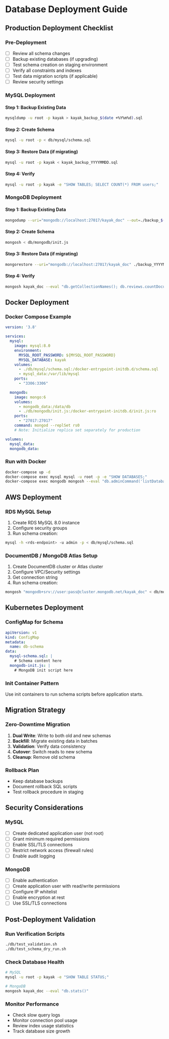 # Database Deployment Guide

## Production Deployment Checklist

### Pre-Deployment

- [ ] Review all schema changes
- [ ] Backup existing databases (if upgrading)
- [ ] Test schema creation on staging environment
- [ ] Verify all constraints and indexes
- [ ] Test data migration scripts (if applicable)
- [ ] Review security settings

### MySQL Deployment

#### Step 1: Backup Existing Data
```bash
mysqldump -u root -p kayak > kayak_backup_$(date +%Y%m%d).sql
```

#### Step 2: Create Schema
```bash
mysql -u root -p < db/mysql/schema.sql
```

#### Step 3: Restore Data (if migrating)
```bash
mysql -u root -p kayak < kayak_backup_YYYYMMDD.sql
```

#### Step 4: Verify
```bash
mysql -u root -p kayak -e "SHOW TABLES; SELECT COUNT(*) FROM users;"
```

### MongoDB Deployment

#### Step 1: Backup Existing Data
```bash
mongodump --uri="mongodb://localhost:27017/kayak_doc" --out=./backup_$(date +%Y%m%d)
```

#### Step 2: Create Schema
```bash
mongosh < db/mongodb/init.js
```

#### Step 3: Restore Data (if migrating)
```bash
mongorestore --uri="mongodb://localhost:27017/kayak_doc" ./backup_YYYYMMDD/kayak_doc
```

#### Step 4: Verify
```bash
mongosh kayak_doc --eval "db.getCollectionNames(); db.reviews.countDocuments()"
```

## Docker Deployment

### Docker Compose Example

```yaml
version: '3.8'

services:
  mysql:
    image: mysql:8.0
    environment:
      MYSQL_ROOT_PASSWORD: ${MYSQL_ROOT_PASSWORD}
      MYSQL_DATABASE: kayak
    volumes:
      - ./db/mysql/schema.sql:/docker-entrypoint-initdb.d/schema.sql
      - mysql_data:/var/lib/mysql
    ports:
      - "3306:3306"

  mongodb:
    image: mongo:6
    volumes:
      - mongodb_data:/data/db
      - ./db/mongodb/init.js:/docker-entrypoint-initdb.d/init.js:ro
    ports:
      - "27017:27017"
    command: mongod --replSet rs0
    # Note: Initialize replica set separately for production

volumes:
  mysql_data:
  mongodb_data:
```

### Run with Docker
```bash
docker-compose up -d
docker-compose exec mysql mysql -u root -p -e "SHOW DATABASES;"
docker-compose exec mongodb mongosh --eval "db.adminCommand('listDatabases')"
```

## AWS Deployment

### RDS MySQL Setup

1. Create RDS MySQL 8.0 instance
2. Configure security groups
3. Run schema creation:
```bash
mysql -h <rds-endpoint> -u admin -p < db/mysql/schema.sql
```

### DocumentDB / MongoDB Atlas Setup

1. Create DocumentDB cluster or Atlas cluster
2. Configure VPC/Security settings
3. Get connection string
4. Run schema creation:
```bash
mongosh "mongodb+srv://user:pass@cluster.mongodb.net/kayak_doc" < db/mongodb/init.js
```

## Kubernetes Deployment

### ConfigMap for Schema
```yaml
apiVersion: v1
kind: ConfigMap
metadata:
  name: db-schema
data:
  mysql-schema.sql: |
    # Schema content here
  mongodb-init.js: |
    # MongoDB init script here
```

### Init Container Pattern
Use init containers to run schema scripts before application starts.

## Migration Strategy

### Zero-Downtime Migration

1. **Dual Write**: Write to both old and new schemas
2. **Backfill**: Migrate existing data in batches
3. **Validation**: Verify data consistency
4. **Cutover**: Switch reads to new schema
5. **Cleanup**: Remove old schema

### Rollback Plan

- Keep database backups
- Document rollback SQL scripts
- Test rollback procedure in staging

## Security Considerations

### MySQL
- [ ] Create dedicated application user (not root)
- [ ] Grant minimum required permissions
- [ ] Enable SSL/TLS connections
- [ ] Restrict network access (firewall rules)
- [ ] Enable audit logging

### MongoDB
- [ ] Enable authentication
- [ ] Create application user with read/write permissions
- [ ] Configure IP whitelist
- [ ] Enable encryption at rest
- [ ] Use SSL/TLS connections

## Post-Deployment Validation

### Run Verification Scripts
```bash
./db/test_validation.sh
./db/test_schema_dry_run.sh
```

### Check Database Health
```bash
# MySQL
mysql -u root -p kayak -e "SHOW TABLE STATUS;"

# MongoDB
mongosh kayak_doc --eval "db.stats()"
```

### Monitor Performance
- Check slow query logs
- Monitor connection pool usage
- Review index usage statistics
- Track database size growth

